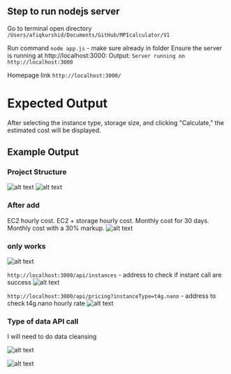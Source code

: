 
## Step to run nodejs server
Go to terminal open directory ```/Users/afiqkurshid/Documents/GitHub/MPIcalculator/V1``` 

Run command ```node app.js``` - make sure already in folder
Ensure the server is running at http://localhost:3000:
Output: ```Server running on http://localhost:3000```



Homepage link
```http://localhost:3000/```

# Expected Output

After selecting the instance type, storage size, and clicking "Calculate," the estimated cost will be displayed.

## Example Output



### Project Structure
![alt text](img/1.png)
![alt text](img/2.png)


### After add 
EC2 hourly cost.
EC2 + storage hourly cost.
Monthly cost for 30 days.
Monthly cost with a 30% markup.
![alt text](img/3.png)


### only works

![alt text](img/4.png)


```http://localhost:3000/api/instances``` - address to check if instant call are success
![alt text](img/5.png)


```http://localhost:3000/api/pricing?instanceType=t4g.nano``` - address to check t4g.nano hourly rate
![alt text](img/6.png)



### Type of data API call

I will need to do data cleansing

![alt text](img/dataAPI-1.png)

![alt text](img/dataAPI-2.png)

